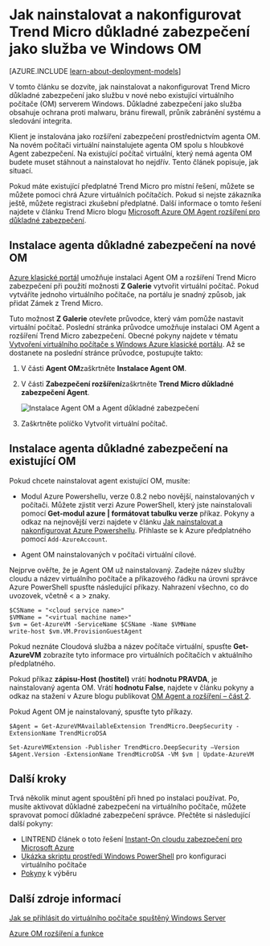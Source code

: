 <properties
    pageTitle="Instalace trendu malých důkladné zabezpečení na virtuálního počítače | Microsoft Azure"
    description="Tento článek popisuje, jak nainstalovat a nakonfigurovat Trend Micro zabezpečení OM vytvořená pomocí klasické nasazení modelu v Azure."
    services="virtual-machines-windows"
    documentationCenter=""
    authors="iainfoulds"
    manager="timlt"
    editor=""
    tags="azure-service-management"/>

<tags
    ms.service="virtual-machines-windows"
    ms.workload="infrastructure-services"
    ms.tgt_pltfrm="vm-multiple"
    ms.devlang="na"
    ms.topic="article"
    ms.date="08/24/2016"
    ms.author="iainfou"/>


# <a name="how-to-install-and-configure-trend-micro-deep-security-as-a-service-on-a-windows-vm"></a>Jak nainstalovat a nakonfigurovat Trend Micro důkladné zabezpečení jako služba ve Windows OM

[AZURE.INCLUDE [learn-about-deployment-models](../../includes/learn-about-deployment-models-classic-include.md)]

V tomto článku se dozvíte, jak nainstalovat a nakonfigurovat Trend Micro důkladné zabezpečení jako službu v nové nebo existující virtuálního počítače (OM) serverem Windows. Důkladné zabezpečení jako služba obsahuje ochrana proti malwaru, bránu firewall, průnik zabránění systému a sledování integrita.

Klient je instalována jako rozšíření zabezpečení prostřednictvím agenta OM. Na novém počítači virtuální nainstalujete agenta OM spolu s hloubkové Agent zabezpečení. Na existující počítač virtuální, který nemá agenta OM budete muset stáhnout a nainstalovat ho nejdřív. Tento článek popisuje, jak situací.

Pokud máte existující předplatné Trend Micro pro místní řešení, můžete se můžete pomoci chrá Azure virtuálních počítačích. Pokud si nejste zákazníka ještě, můžete registraci zkušební předplatné. Další informace o tomto řešení najdete v článku Trend Micro blogu [Microsoft Azure OM Agent rozšíření pro důkladné zabezpečení](http://go.microsoft.com/fwlink/p/?LinkId=403945).

## <a name="install-the-deep-security-agent-on-a-new-vm"></a>Instalace agenta důkladné zabezpečení na nové OM

[Azure klasické portál](http://manage.windowsazure.com) umožňuje instalaci Agent OM a rozšíření Trend Micro zabezpečení při použití možnosti **Z Galerie** vytvořit virtuální počítač. Pokud vytváříte jednoho virtuálního počítače, na portálu je snadný způsob, jak přidat Zámek z Trend Micro.

Tuto možnost **Z Galerie** otevřete průvodce, který vám pomůže nastavit virtuální počítač. Poslední stránka průvodce umožňuje instalaci OM Agent a rozšíření Trend Micro zabezpečení. Obecné pokyny najdete v tématu [Vytvoření virtuálního počítače s Windows Azure klasické portálu](virtual-machines-windows-classic-tutorial.md). Až se dostanete na poslední stránce průvodce, postupujte takto:

1.  V části **Agent OM**zaškrtněte **Instalace Agent OM**.

2.  V části **Zabezpečení rozšíření**zaškrtněte **Trend Micro důkladné zabezpečení Agent**.

    ![Instalace Agent OM a Agent důkladné zabezpečení](./media/virtual-machines-windows-classic-install-trend/InstallVMAgentandTrend.png)

3.  Zaškrtněte políčko Vytvořit virtuální počítač.

## <a name="install-the-deep-security-agent-on-an-existing-vm"></a>Instalace agenta důkladné zabezpečení na existující OM

Pokud chcete nainstalovat agent existující OM, musíte:

- Modul Azure Powershellu, verze 0.8.2 nebo novější, nainstalovaných v počítači. Můžete zjistit verzi Azure PowerShell, který jste nainstalovali pomocí **Get-modul azure | formátovat tabulku verze** příkaz. Pokyny a odkaz na nejnovější verzi najdete v článku [Jak nainstalovat a nakonfigurovat Azure Powershellu](../powershell-install-configure.md). Přihlaste se k Azure předplatného pomocí `Add-AzureAccount`.

- Agent OM nainstalovaných v počítači virtuální cílové.

Nejprve ověřte, že je Agent OM už nainstalovaný. Zadejte název služby cloudu a název virtuálního počítače a příkazového řádku na úrovni správce Azure PowerShell spusťte následující příkazy. Nahrazení všechno, co do uvozovek, včetně < a > znaky.

    $CSName = "<cloud service name>"
    $VMName = "<virtual machine name>"
    $vm = Get-AzureVM -ServiceName $CSName -Name $VMName
    write-host $vm.VM.ProvisionGuestAgent

Pokud neznáte Cloudová služba a název počítače virtuální, spusťte **Get-AzureVM** zobrazíte tyto informace pro virtuálních počítačích v aktuálního předplatného.

Pokud příkaz **zápisu-Host (hostitel)** vrátí **hodnotu PRAVDA**, je nainstalovaný agenta OM. Vrátí **hodnotu False**, najdete v článku pokyny a odkaz na stažení v Azure blogu publikovat [OM Agent a rozšíření – část 2](http://go.microsoft.com/fwlink/p/?LinkId=403947).

Pokud Agent OM je nainstalovaný, spusťte tyto příkazy.

    $Agent = Get-AzureVMAvailableExtension TrendMicro.DeepSecurity -ExtensionName TrendMicroDSA

    Set-AzureVMExtension -Publisher TrendMicro.DeepSecurity –Version $Agent.Version -ExtensionName TrendMicroDSA -VM $vm | Update-AzureVM

## <a name="next-steps"></a>Další kroky

Trvá několik minut agent spouštění při hned po instalaci používat. Po, musíte aktivovat důkladné zabezpečení na virtuálního počítače, můžete spravovat pomocí důkladné zabezpečení správce. Přečtěte si následující další pokyny:

- LINTREND článek o toto řešení [Instant-On cloudu zabezpečení pro Microsoft Azure](http://go.microsoft.com/fwlink/?LinkId=404101)
- [Ukázka skriptu prostředí Windows PowerShell](http://go.microsoft.com/fwlink/?LinkId=404100) pro konfiguraci virtuálního počítače
- [Pokyny](http://go.microsoft.com/fwlink/?LinkId=404099) k výběru

## <a name="additional-resources"></a>Další zdroje informací

[Jak se přihlásit do virtuálního počítače spuštěný Windows Server]

[Azure OM rozšíření a funkce]


<!--Link references-->
[Jak se přihlásit do virtuálního počítače spuštěný Windows Server]: virtual-machines-windows-classic-connect-logon.md
[Azure OM rozšíření a funkce]: http://go.microsoft.com/fwlink/p/?linkid=390493&clcid=0x409
